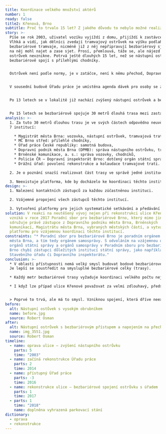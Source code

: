 ```yaml
---
title: Koordinace velkého množství aktérů
number: 1
ready: false
title2: Křenová, Brno
subtitle: Proč to trvalo 15 let? Z jakého důvodu to nebylo možné realizovat rychleji?
story: >-
  Píše se rok 2003, uživatel vozíku vyjíždí z domu, přijíždí k zastávce MHD
  Vlhká a vidí, jak dělníci zvedají tramvajový ostrůvek na výšku podlahy
  bezbariérové tramvaje, nicméně již z něj nepřipravují bezbariérový sjezd, aby
  na něj mohl najet a zase sjet. Prosí, přemlouvá, táže se, ale nájezd na
  ostrůvek nevznikne. Potrvá ještě dlouhých 15 let, než se nástupní ostrůvek
  bezbariérově spojí s přilehlými chodníky.


  Ostrůvek není podle normy, je v zatáčce, není k němu přechod, Dopravní podnik jej v tomto místě nechce a úprava probíhá v rámci **opravy**, nikoliv v rámci **rekonstrukce**.


  V sousední budově Úřadu práce je umístěna agenda dávek pro osoby se zdravotním postižením. V roce 2014 se tato budova začíná rekonstruovat a v roce 2016 se znovu otevírá ve své bezbariérové podobě.


  Po 13 letech se v lokalitě již nachází zvýšený nástupní ostrůvek a bezbariérová budova Úřadu práce. V roce 2017 se Dopravní podnik pouští do celkové **rekonstrukce** zastávky na bezbariérovou, městská část Brno‑střed dodělává bezbariérové nájezdy a **reliéfní dlažbu** na přilehlé chodníky a v roce 2018 se na podnět Poradní sboru pro bezbariérové Brno dodělávají i čtyři vyhrazená parkovací stání před Úřadem práce.


  Po 15 letech se bezbariérově spojuje 30 metrů dlouhá trasa mezi zastávkou MHD Vlhká a Úřadem práce.
analysis: >-
  1. Za tuto 30 metrů dlouhou trasu je ve svých částech odpovědno neuvěřitelných
  7 institucí: 

    * Magistrát města Brna: vozovka, nástupní ostrůvek, tramvajová trať,
    * MČ Brno střed: přilehlé chodníky,
    * Úřad práce České republiky: samotná budova,
    * Dopravní podnik města Brna (DPMB): správa nástupního ostrůvku, tramvajové tratě,
    * Brněnské komunikace, a. s.: správa vozovky, chodníků,
    * Policie ČR – Dopravní inspektorát Brno: dotčený orgán státní správy ve věci bezpečnosti dopravy,
    * Drážní úřad: povolení rekonstrukce a kolaudace tramvajové trati.

  2. Je o poznání snazší realizovat část trasy ve správě jedné instituce než realizovat celou trasu v koordinaci všech institucí.

  3. Neexistuje platforma, kde by docházelo ke koordinaci těchto institucí.
design: >-
  1. Nalezení kontaktních zástupců za každou zúčastněnou instituci.

  2. Vzájemné propojení všech zástupců těchto institucí.

  3. Vytvoření platformy pro jejich systematické setkávání a předávání informací.
solution: V reakci na neutěšený vývoj nejen při rekonstrukci ulice Křenová
  vzniká v roce 2017 Poradní sbor pro bezbariérové Brno, který mimo jiné
  sdružuje právě zástupce z Dopravního podniku města Brna, Brněnských
  komunikací, Magistrátu města Brna, vybraných městských částí, a vytváří tak
  platformu pro vzájemnou koordinaci těchto institucí.
constraints: "* Poradní sbor pro bezbariérové Brno je poradním orgánem Rady
  města Brna, a tím tedy orgánem samosprávy. S odvoláním na vzájemnou oddělenost
  orgánů státní správy a orgánů samosprávy v Poradním sboru pro bezbariérové
  Brno chybí zástupci důležitých institucí státní správy, jako například
  Stavebního úřadu či Dopravního inspektorátu."
conclusion: >-
  * V oblasti přístupnosti nemá velký smysl budovat bodové bezbariérové úpravy.
  Je lepší se soustředit na smysluplné bezbariérové celky (trasy).

  * Každý metr bezbariérové trasy vyžaduje koordinaci velkého počtu nejrůznějších institucí. První případ koordinace bezbariérového celku může trvat velmi dlouho.

  * I když lze případ ulice Křenové považovat za velmi zdlouhavý, představuje určitý zlom v řešení přístupnosti v Brně. Od tohoto momentu již bylo možné ustavenou platformu využít pro koordinaci každého dalšího případu.


  > Poprvé to trvá, ale má to smysl. Vzniknou spojení, která dříve neexistovala, ale podruhé se již dají využít.
before:
  alt: Nástupní ostůvek s vysokým obrubníkem
  name: before.jpg
  source: Robert Osman
after:
  alt: Nástupní ostrůvek s bezbariérovým přístupem a napojením na přechod
  name: img_3551.jpg
  source: Robert Osman
timeline:
  - name: oprava ulice – zvýšení nástupního ostrůvku
    parts: 5
    time: "2003"
  - name: začíná rekonstrukce Úřadu práce
    parts: 2
    time: 2014
  - name: přístupný Úřad práce
    parts: -3
    time: 2016
  - name: rekonstrukce ulice – bezbariérové spojení ostrůvku s úřadem
    parts: 1
    time: 2017
  - parts: 1
    time: "2018"
    name: doplněna vyhrazená parkovací stání
dictionary:
  - oprava
  - rekonstrukce
---
```

